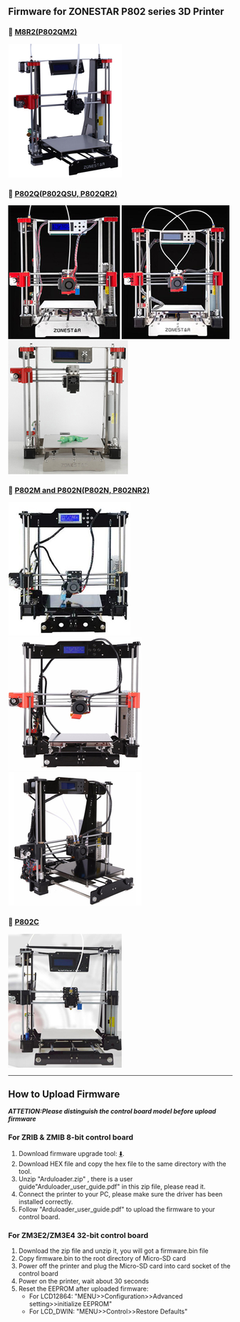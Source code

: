 ## Firmware for ZONESTAR P802 series 3D Printer 
### :file_folder: [M8R2(P802QM2)](./M8R2/)
![](./M8R2.jpg)
### :file_folder: [P802Q(P802QSU, P802QR2)](./P802Q/)
![](./P802QSU-5KEY.jpg) ![](./P802QR2-5KEY.jpg) ![](./P802QR2-KNOB.jpg)
### :file_folder: [P802M and P802N(P802N, P802NR2)](./P802M_P802N/)
![](./P802M.jpg) ![](./P802N.jpg) ![](./P802NR2.jpg)
### :file_folder: [P802C](./P802C/)
![](./P802C.jpg)


----
## How to Upload Firmware
***ATTETION:Please distinguish the control board model before upload firmware***
### For ZRIB & ZMIB 8-bit control board  
1. Download firmware upgrade tool: [:arrow_down:](https://github.com/ZONESTAR3D/Firmware/tree/master/Firmware_Upload_tool_for_ZRIB_ZMIB).
2. Download HEX file and copy the hex file to the same directory with the tool.   
3. Unzip "Arduloader.zip" , there is a user guide"Arduloader_user_guide.pdf" in this zip file, please read it. 
4. Connect the printer to your PC, please make sure the driver has been installed correctly. 
5. Follow "Arduloader_user_guide.pdf" to upload the firmware to your control board.

### For ZM3E2/ZM3E4 32-bit control board 
1. Download the zip file and unzip it, you will got a firmware.bin file
2. Copy firmware.bin to the root directory of Micro-SD card
3. Power off the printer and plug the Micro-SD card into card socket of the control board
4. Power on the printer, wait about 30 seconds
5. Reset the EEPROM after uploaded firmware:
	- For LCD12864: "MENU>>Configuration>>Advanced setting>>initialize  EEPROM"
	- For LCD_DWIN: "MENU>>Control>>Restore Defaults"    
